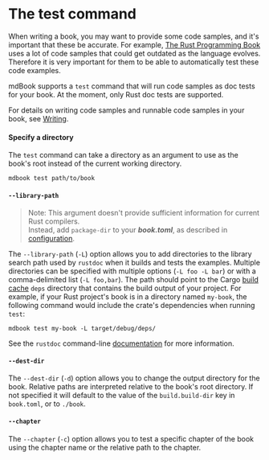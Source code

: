 # The test command

When writing a book, you may want to provide some code samples,
and it's important that these be accurate.
For example,
[The Rust Programming Book](https://doc.rust-lang.org/stable/book/) uses a lot
of code samples that could get outdated as the language evolves. Therefore it is very important for
them to be able to automatically test these code examples.

mdBook supports a `test` command that will run code samples as doc tests for your book. At
the moment, only Rust doc tests are supported.  

For details on writing code samples and runnable code samples in your book, see [Writing](../guide/writing.md).

#### Specify a directory

The `test` command can take a directory as an argument to use as the book's root
instead of the current working directory.

```bash
mdbook test path/to/book
```

#### `--library-path`

> Note: This argument doesn't provide sufficient information for current Rust compilers.  
Instead, add `package-dir` to your ***book.toml***, as described in [configuration](/format/configuration/general.md#rust-options).


The `--library-path` (`-L`) option allows you to add directories to the library
search path used by `rustdoc` when it builds and tests the examples. Multiple
directories can be specified with multiple options (`-L foo -L bar`) or with a
comma-delimited list (`-L foo,bar`). The path should point to the Cargo
[build cache](https://doc.rust-lang.org/cargo/guide/build-cache.html) `deps` directory that
contains the build output of your project. For example, if your Rust project's book is in a directory
named `my-book`, the following command would include the crate's dependencies when running `test`:

```shell
mdbook test my-book -L target/debug/deps/
```

See the `rustdoc` command-line [documentation](https://doc.rust-lang.org/rustdoc/command-line-arguments.html#-l--library-path-where-to-look-for-dependencies)
for more information.

#### `--dest-dir`

The `--dest-dir` (`-d`) option allows you to change the output directory for the
book. Relative paths are interpreted relative to the book's root directory. If
not specified it will default to the value of the `build.build-dir` key in
`book.toml`, or to `./book`.

#### `--chapter`

The `--chapter` (`-c`) option allows you to test a specific chapter of the
book using the chapter name or the relative path to the chapter.
